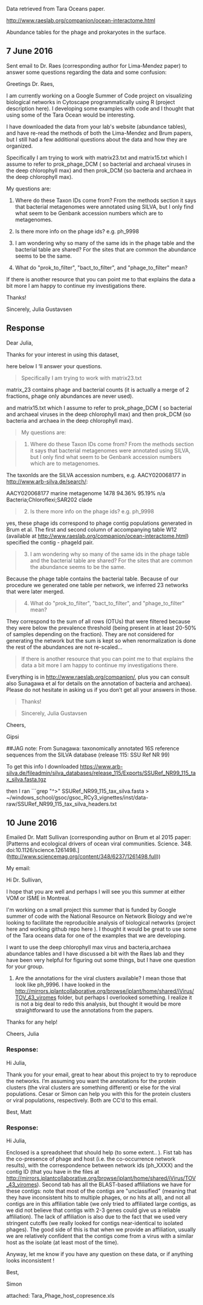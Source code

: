Data retrieved from Tara Oceans paper. 

http://www.raeslab.org/companion/ocean-interactome.html

Abundance tables for the phage and prokaryotes in the surface. 


## 7 June 2016

Sent email to Dr. Raes (corresponding author for Lima-Mendez paper) to answer some questions regarding the data and some confusion:

Greetings Dr. Raes,

I am currently working on a Google Summer of Code project on visualizing biological networks in Cytoscape programmatically using R (project description here). I developing some examples with code and I thought that using some of the Tara Ocean would be interesting. 

I have downloaded the data from your lab's website (abundance tables), and have re-read the methods of both the Lima-Mendez and Brum papers, but I still had a few additional questions about the data and how they are organized.

Specifically I am trying to work with matrix23.txt and matrix15.txt which I assume to refer to prok_phage_DCM ( so bacterial and archaeal viruses in the deep chlorophyll max) and then prok_DCM  (so bacteria and archaea in the deep chlorophyll max). 

My questions are:

1) Where do these Taxon IDs come from? From the methods section it says that bacterial metagenomes were annotated using SILVA, but I only find what seem to be Genbank accession numbers which are to metagenomes. 

2) Is there more info on the phage ids? e.g. ph_9998

3) I am wondering why so many of the same ids in the phage table and the bacterial table are shared? For the sites that are common the abundance seems to be the same.

4) What do "prok_to_filter", "bact_to_filter", and "phage_to_filter" mean?

If there is another resource that you can point me to that explains the data a bit more I am happy to continue my investigations there.  

Thanks!

Sincerely, Julia Gustavsen

## Response

Dear Julia,

Thanks for your interest in using this dataset,

here below I ‘ll answer your questions.


> Specifically I am trying to work with matrix23.txt

matrix_23 contains phage and bacterial counts (it is actually a merge of 2 fractions, phage only abundances are never used).

and matrix15.txt which I assume to refer to prok_phage_DCM ( so bacterial and archaeal viruses in the deep chlorophyll max) and then prok_DCM  (so bacteria and archaea in the deep chlorophyll max). 

> My questions are:

> 1) Where do these Taxon IDs come from? From the methods section it says that bacterial metagenomes were annotated using SILVA, but I only find what seem to be Genbank accession numbers which are to metagenomes. 

The taxonIds are the SILVA accession numbers, e.g. AACY020068177 in http://www.arb-silva.de/search/: 


AACY020068177	marine metagenome	1478	94.36%	95.19%	n/a	Bacteria;Chloroflexi;SAR202 clade


> 2) Is there more info on the phage ids? e.g. ph_9998

yes, these phage ids correspond to phage contig populations generated in Brum et al. The first and second column of accompanying table W12 (available at http://www.raeslab.org/companion/ocean-interactome.html) specified the contig - phageId pair.

> 3) I am wondering why so many of the same ids in the phage table and the bacterial table are shared? For the sites that are common the abundance seems to be the same.

Because the phage table contains the bacterial table. Because of our procedure we generated one table per network, we inferred 23 networks that were later merged.

> 4) What do "prok_to_filter", "bact_to_filter", and "phage_to_filter" mean?

They correspond to the sum of all rows (OTUs) that were filtered because they were below the prevalence threshold (being present in at least 20-50% of samples depending on the fraction). They are not considered for generating the network but the sum is kept so when renormalization is done the rest of the abundances are not re-scaled…

> If there is another resource that you can point me to that explains the data a bit more I am happy to continue my investigations there.

Everything is in http://www.raeslab.org/companion/, plus you can consult also Sunagawa et al for details on the annotation of bacteria and archaea). Please do not hesitate in asking us if you don’t get all your answers in those.

> Thanks!

> Sincerely, Julia Gustavsen

Cheers,

Gipsi

##JAG note:
From Sunagawa: taxonomically annotated 16S reference
sequences from the SILVA database (release
115: SSU Ref NR 99) 

To get this info I downloaded https://www.arb-silva.de/fileadmin/silva_databases/release_115/Exports/SSURef_NR99_115_tax_silva.fasta.tgz

then I ran ```grep "^>" SSURef_NR99_115_tax_silva.fasta > ~/windows_school/gsoc/gsoc_RCy3_vignettes/inst/data-raw/SSURef_NR99_115_tax_silva_headers.txt

## 10 June 2016

Emailed Dr. Matt Sullivan (corresponding author on Brum et al 2015 paper: [Patterns and ecological drivers of ocean viral communities. Science. 348. doi:10.1126/science.1261498.] (http://www.sciencemag.org/content/348/6237/1261498.full))

My email: 

Hi Dr. Sullivan,

I hope that you are well and perhaps I will see you this summer at either VOM or ISME in Montreal. 

I'm working on a small project this summer that is funded by Google summer of code with the National Resource on Network Biology and we're looking to facilitate the reproducible analysis of biological networks (project here and working github repo here ). I thought it would be great to use some of the Tara oceans data for one of the examples that we are developing. 

I want to use the deep chlorophyll max virus and bacteria,archaea abundance tables and I have discussed a bit with the Raes lab and they have been very helpful for figuring out some things, but I have one question for your group. 
1) Are the annotations for the viral clusters available? I mean those that look like ph_9996. I have looked in the http://mirrors.iplantcollaborative.org/browse/iplant/home/shared/iVirus/TOV_43_viromes folder, but perhaps I overlooked something. I realize it is not a big deal to redo this analysis, but thought it would be more straightforward to use the annotations from the papers.

Thanks for any help! 

Cheers, Julia

### Response: 

Hi Julia,

Thank you for your email, great to hear about this project to try to reproduce the networks. I’m assuming you want the annotations for the protein clusters (the viral clusters are something different) or else for the viral populations. Cesar or Simon can help you with this for the protein clusters or viral populations, respectively. Both are CC’d to this email.

Best,
Matt

### Response: 
Hi Julia,

Enclosed is a spreadsheet that should help (to some extent.. ). Fist tab has the co-presence of phage and host (i.e. the co-occurrence network results), with the correspondence between network ids (ph_XXXX) and the contig ID (that you have in the files at http://mirrors.iplantcollaborative.org/browse/iplant/home/shared/iVirus/TOV_43_viromes). Second tab has all the BLAST-based affiliations we have for these contigs: note that most of the contigs are "unclassified" (meaning that they have inconsistent hits to multiple phages, or no hits at all), and not all contigs are in this affiliation table (we only tried to affiliated large contigs, as we did not believe that contigs with 2-3 genes could give us a reliable affiliation). The lack of affiliation is also due to the fact that we used very stringent cutoffs (we really looked for contigs near-identical to isolated phages). The good side of this is that when we provide an affiliation, usually we are relatively confident that the contigs come from a virus with a similar host as the isolate (at least most of the time). 

Anyway, let me know if you have any question on these data, or if anything looks inconsistent !

Best,

Simon

attached: Tara_Phage_host_copresence.xls


